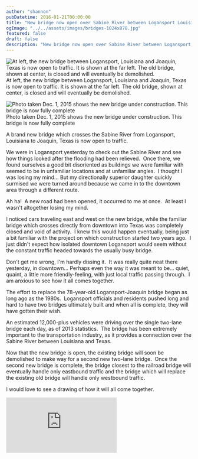 ```yaml
---
author: "shannon"
pubDatetime: 2016-01-21T00:00:00
title: "New bridge now open over Sabine River between Logansport Louisiana and Joaquin Texas"
ogImage: "../../assets/images/bridges-1024x878.jpg"
featured: false
draft: false
description: "New bridge now open over Sabine River between Logansport Louisiana and Joaquin Texas"
---
```


![At left, the new bridge between Logansport, Louisiana and Joaquin, Texas is now open to traffic. It is shown at the far left. The old bridge, shown at center, is closed and will eventually be demolished.](@assets/images/bridges-1024x878.jpg) At left, the new bridge between Logansport, Louisiana and Joaquin, Texas is now open to traffic. It is shown at the far left. The old bridge, shown at center, is closed and will eventually be demolished.

![Photo taken Dec. 1, 2015 shows the new bridge under construction. This bridge is now fully complete](@assets/images/bridge4-copy-1024x768.jpg) Photo taken Dec. 1, 2015 shows the new bridge under construction. This bridge is now fully complete

A brand new bridge which crosses the Sabine River from Logansport, Louisiana to Joaquin, Texas is now open to traffic.

<!--more-->

We were in Logansport yesterday to check out the Sabine River and see how things looked after the flooding had been relieved.  Once there, we found ourselves a good bit disoriented as buildings we were familiar with seemed to be in unfamiliar locations and at unfamiliar angles.  I thought I was losing my mind... But my directionally superior daughter quickly surmised we were turned around because we came in to the downtown area through a different route.

Ah ha!  A new road had been opened, it occurred to me at once.  At least I wasn't altogether losing my mind.

I noticed cars traveling east and west on the new bridge, while the familiar bridge which crosses directly from downtown into Texas was completely closed and void of activity.  I knew this would happen eventually, being just a bit familiar with the project on which construction started two years ago.  I just didn't expect how isolated downtown Logansport would seem without the constant traffic headed towards the usually busy bridge.

Don't get me wrong, I'm hardly dissing it.  It was really quite neat there yesterday, in downtown... Perhaps even the way it was meant to be... quiet, quaint, a little more friendly-feeling, with just local traffic passing through.  I am anxious to see how it all comes together.

The effort to replace the 78-year-old Logansport-Joaquin bridge began as long ago as the 1980s.  Logansport officials and residents pushed long and hard to have two bridges ultimately built and when all is complete, they will have gotten their wish.

An estimated 12,000-plus vehicles were driving over the single two-lane bridge each day, as of 2013 statistics.  The bridge has been extremely important to the transportation industry, as it provides a connection over the Sabine River between Louisiana and Texas.

Now that the new bridge is open, the existing bridge will soon be demolished to make way for a second new two-lane bridge.  Once the second new bridge is complete, the bridge closest to the railroad bridge will eventually handle only eastbound traffic and the bridge which will replace the existing old bridge will handle only westbound traffic.

I would love to see a drawing of how it will all come together.

<iframe class="w-full aspect-video" src="https://www.youtube.com/embed/_v9hKsA3tAA" title="YouTube video player" frameborder="0" allow="accelerometer; autoplay; clipboard-write; encrypted-media; gyroscope; picture-in-picture; web-share" allowfullscreen></iframe>